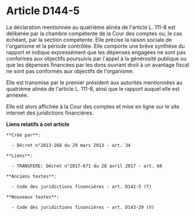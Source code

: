# Article D144-5

La déclaration mentionnée au quatrième alinéa de l'article L. 111-8 est délibérée par la chambre compétente de la Cour des
comptes ou, le cas échéant, par la section compétente. Elle précise la raison sociale de l'organisme et la période contrôlée.
Elle comporte une brève synthèse du rapport et indique expressément que les dépenses engagées ne sont pas conformes aux
objectifs poursuivis par l'appel à la générosité publique ou que les dépenses financées par les dons ouvrant droit à un
avantage fiscal ne sont pas conformes aux objectifs de l'organisme. 

Elle est transmise par le premier président aux autorités mentionnées au quatrième alinéa de l'article L. 111-8, ainsi que le
rapport auquel elle est annexée. 

Elle est alors affichée à la Cour des comptes et mise en ligne sur le site internet des juridictions financières.

**Liens relatifs à cet article**

	**Créé par**:

	  - Décret n°2013-268 du 29 mars 2013 - art. 34

	**Liens**:

	  - TRANSFERE: Décret n°2017-671 du 28 avril 2017 - art. 66

	**Anciens textes**:

	  - Code des juridictions financières - art. D142-5 (T)

	**Nouveaux textes**:

	  - Code des juridictions financières - art. D143-29 (V)
